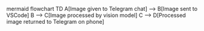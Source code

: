 
mermaid
flowchart TD
    A[Image given to Telegram chat] --> B[Image sent to VSCode]
    B --> C[Image processed by vision model]
    C --> D[Processed image returned to Telegram on phone]
